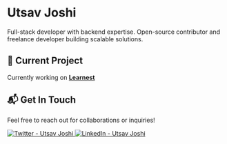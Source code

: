 # Utsav Joshi

Full-stack developer with backend expertise. Open-source contributor and freelance developer building scalable solutions. 

## 🚧 Current Project
Currently working on **[Learnest](https://learnesst.vercel.app/)**

## 📬 Get In Touch
Feel free to reach out for collaborations or inquiries!

<p align="left">
  <a href="https://x.com/joshi__utsav" target="_blank">
    <img src="https://img.shields.io/badge/-Twitter-1DA1F2?style=flat-square&logo=twitter&logoColor=white" alt="Twitter - Utsav Joshi" />
  </a>
  <a href="https://www.linkedin.com/in/joshi-utsav" target="_blank">
    <img src="https://img.shields.io/badge/-LinkedIn-0A66C2?style=flat-square&logo=linkedin&logoColor=white" alt="LinkedIn - Utsav Joshi" />
  </a>
</p>
